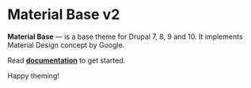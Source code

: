 Material Base v2
================

**Material Base** — is a base theme for Drupal 7, 8, 9 and 10.
It implements Material Design concept by Google.

Read **[documentation](docs/index.md)** to get started.

Happy theming!
